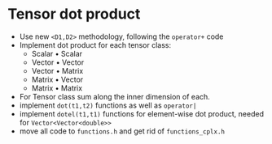 # Tensor dot product

* Use new `<D1,D2>` methodology, following the `operator+` code
* Implement dot product for each tensor class:
   * Scalar • Scalar
   * Vector • Vector
   * Vector • Matrix
   * Matrix • Vector
   * Matrix • Matrix
* For Tensor class sum along the inner dimension of each.
* implement `dot(t1,t2)` functions as well as `operator|`
* implement `dotel(t1,t1)` functions for element-wise dot product, needed for `Vector<Vector<double>>`
* move all code to `functions.h` and get rid of `functions_cplx.h`

